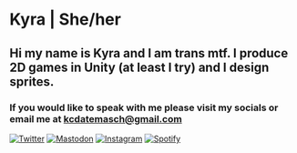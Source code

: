 # Kyra | She/her
## Hi my name is Kyra and I am trans mtf. I produce 2D games in Unity (at least I try) and I design sprites. 
### If you would like to speak with me please visit my socials or email me at kcdatemasch@gmail.com

[![Twitter](https://img.shields.io/badge/Twitter-%231DA1F2.svg?style=for-the-badge&logo=Twitter&logoColor=white)](https://twitter.com/KyraberCrystal)
[![Mastodon](https://img.shields.io/badge/-MASTODON-%232B90D9?style=for-the-badge&logo=mastodon&logoColor=white)](https://social.dino.icu/@kyrabercrystal)
[![Instagram](https://img.shields.io/badge/Instagram-%23E4405F.svg?style=for-the-badge&logo=Instagram&logoColor=white)](https://www.instagram.com/KyraberCrystal)
[![Spotify](https://img.shields.io/badge/Spotify-1ED760?style=for-the-badge&logo=spotify&logoColor=white)](https://open.spotify.com/user/3176oliepjlqo3c3scxlry6shbhi)
